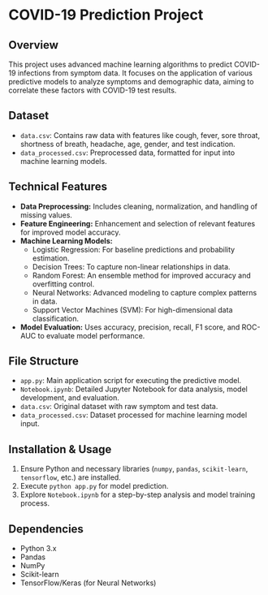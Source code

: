 # COVID-19 Prediction Project

## Overview
This project uses advanced machine learning algorithms to predict COVID-19 infections from symptom data. It focuses on the application of various predictive models to analyze symptoms and demographic data, aiming to correlate these factors with COVID-19 test results.

## Dataset
- `data.csv`: Contains raw data with features like cough, fever, sore throat, shortness of breath, headache, age, gender, and test indication.
- `data_processed.csv`: Preprocessed data, formatted for input into machine learning models.

## Technical Features
- **Data Preprocessing:** Includes cleaning, normalization, and handling of missing values.
- **Feature Engineering:** Enhancement and selection of relevant features for improved model accuracy.
- **Machine Learning Models:** 
  - Logistic Regression: For baseline predictions and probability estimation.
  - Decision Trees: To capture non-linear relationships in data.
  - Random Forest: An ensemble method for improved accuracy and overfitting control.
  - Neural Networks: Advanced modeling to capture complex patterns in data.
  - Support Vector Machines (SVM): For high-dimensional data classification.
- **Model Evaluation:** Uses accuracy, precision, recall, F1 score, and ROC-AUC to evaluate model performance.

## File Structure
- `app.py`: Main application script for executing the predictive model.
- `Notebook.ipynb`: Detailed Jupyter Notebook for data analysis, model development, and evaluation.
- `data.csv`: Original dataset with raw symptom and test data.
- `data_processed.csv`: Dataset processed for machine learning model input.

## Installation & Usage
1. Ensure Python and necessary libraries (`numpy`, `pandas`, `scikit-learn`, `tensorflow`, etc.) are installed.
2. Execute `python app.py` for model prediction.
3. Explore `Notebook.ipynb` for a step-by-step analysis and model training process.

## Dependencies
- Python 3.x
- Pandas
- NumPy
- Scikit-learn
- TensorFlow/Keras (for Neural Networks)

